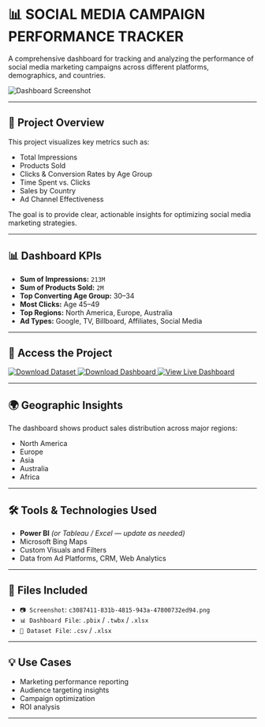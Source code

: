 # 📊 SOCIAL MEDIA CAMPAIGN PERFORMANCE TRACKER

A comprehensive dashboard for tracking and analyzing the performance of social media marketing campaigns across different platforms, demographics, and countries.

![Dashboard Screenshot](c3087411-831b-4815-943a-47800732ed94.png)

---

## 📌 Project Overview

This project visualizes key metrics such as:

- Total Impressions
- Products Sold
- Clicks & Conversion Rates by Age Group
- Time Spent vs. Clicks
- Sales by Country
- Ad Channel Effectiveness

The goal is to provide clear, actionable insights for optimizing social media marketing strategies.

---

## 📊 Dashboard KPIs

- **Sum of Impressions:** `213M`  
- **Sum of Products Sold:** `2M`  
- **Top Converting Age Group:** 30–34  
- **Most Clicks:** Age 45–49  
- **Top Regions:** North America, Europe, Australia  
- **Ad Types:** Google, TV, Billboard, Affiliates, Social Media

---

## 🔘 Access the Project

<p align="left">
  <a href="https://github.com/amar4542/Future_DS_02/tree/main/Task%202%20Dataset" target="_blank">
    <img src="https://img.shields.io/badge/📥 Download-Dataset-green?style=for-the-badge" alt="Download Dataset" />
  </a>
  <a href="https://your-dashboard-download-link.com" target="_blank">
    <img src="https://img.shields.io/badge/📊 Download-Dashboard-blue?style=for-the-badge" alt="Download Dashboard" />
  </a>
  <a href="https://your-live-dashboard-link.com" target="_blank">
    <img src="https://img.shields.io/badge/🌐 View-Live Dashboard-orange?style=for-the-badge" alt="View Live Dashboard" />
  </a>
</p>

---

## 🌍 Geographic Insights

The dashboard shows product sales distribution across major regions:

- North America
- Europe
- Asia
- Australia
- Africa

---

## 🛠 Tools & Technologies Used

- **Power BI** *(or Tableau / Excel — update as needed)*
- Microsoft Bing Maps
- Custom Visuals and Filters
- Data from Ad Platforms, CRM, Web Analytics

---

## 📁 Files Included

- `📷 Screenshot`: `c3087411-831b-4815-943a-47800732ed94.png`
- `📊 Dashboard File`: `.pbix` / `.twbx` / `.xlsx`
- `📄 Dataset File`: `.csv` / `.xlsx`

---

## 💡 Use Cases

- Marketing performance reporting
- Audience targeting insights
- Campaign optimization
- ROI analysis

---

